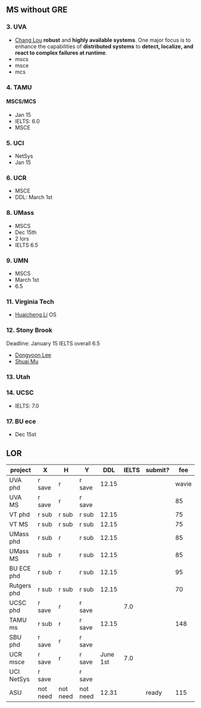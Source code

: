 ## MS without GRE
### 3. UVA
- [Chang Lou](https://changlousys.github.io/about/) **robust** and **highly available systems**. One major focus is to enhance the capabilities of **distributed systems** to **detect, localize, and react to complex failures at runtime**.
- mscs
- msce
- mcs
### 4. TAMU 
#### MSCS/MCS
- Jan 15
- IELTS: 6.0
- MSCE
### 5. UCI
- NetSys
- Jan 15
### 6. UCR
- MSCE
- DDL: March 1st
### 8. UMass
- MSCS
- Dec 15th
- 2 lors
- IELTS 6.5
### 9. UMN
- MSCS
- March 1st
- 6.5
### 11. Virginia Tech
- [Huaicheng Li](https://huaicheng.github.io/) OS
### 12. Stony Brook
Deadline: January 15
IELTS overall 6.5
- [Dongyoon Lee](https://www3.cs.stonybrook.edu/~dongyoon/students.html)
- [Shuai Mu](mpaxos.com)
### 13. Utah
### 14. UCSC
- IELTS: 7.0
### 17. BU ece
- Dec 15st

## LOR
|project|X|H|Y|DDL|IELTS|submit?|fee|
|---|---|---|---|---|---|---|---|
|UVA phd|r save|r|r save|12.15|||wavie|
|UVA MS|r save|r|r save||||85|
|VT phd|r sub|r sub|r sub|12.15|||75|
|VT MS|r sub|r sub|r sub|12.15|||75|
|UMass phd|r sub|r|r sub|12.15|||85|
|UMass MS|r sub|r|r sub|12.15|||85|
|BU ECE phd|r sub|r|r sub|12.15|||95|
|Rutgers phd|r sub|r sub|r sub|12.15|||70|
|UCSC phd|r save|r|r save||7.0|
|TAMU ms|r sub|r|r save|12.15|||148|
|SBU phd|r save|r|r save||
|UCR msce|r save|r|r save|June 1st|7.0|
|UCI NetSys|r save||r save||
|ASU|not need|not need|not need|12.31||ready|115|
